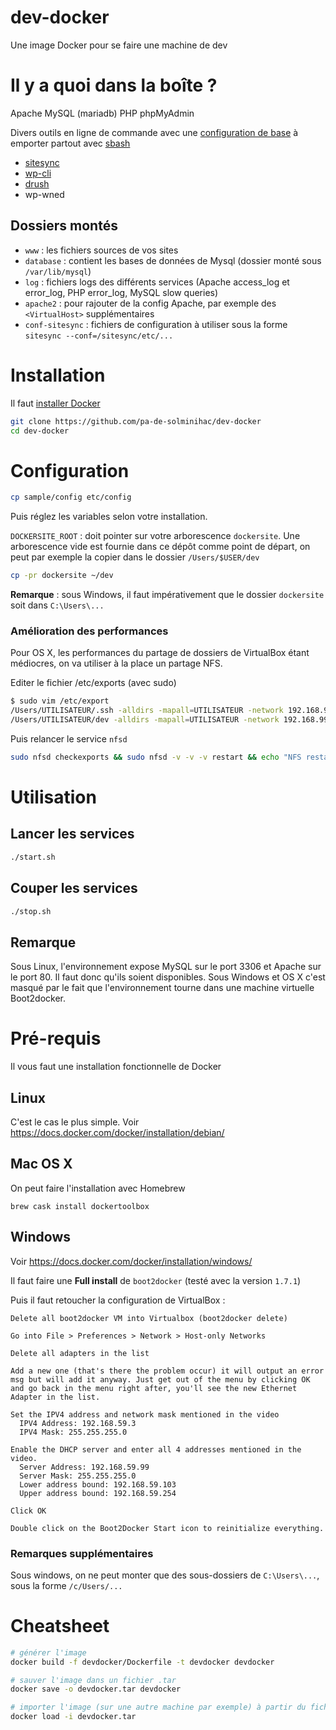 # dev-docker

Une image Docker pour se faire une machine de dev

# Il y a quoi dans la boîte ?

Apache
MySQL (mariadb)
PHP
phpMyAdmin

Divers outils en ligne de commande avec une [configuration de base](https://github.com/pa-de-solminihac/configuration/) à emporter partout avec [sbash](https://github.com/pa-de-solminihac/configuration/#emporter-cette-configuration-partout)

- [sitesync](https://github.com/pa-de-solminihac/sitesync)
- [wp-cli](http://wp-cli.org/)
- [drush](http://www.drush.org/en/master/)
- wp-wned

## Dossiers montés

- `www` : les fichiers sources de vos sites
- `database` : contient les bases de données de Mysql (dossier monté sous `/var/lib/mysql`)
- `log` : fichiers logs des différents services (Apache access_log et error_log, PHP error_log, MySQL slow queries)
- `apache2` : pour rajouter de la config Apache, par exemple des `<VirtualHost>` supplémentaires
- `conf-sitesync` : fichiers de configuration à utiliser sous la forme `sitesync --conf=/sitesync/etc/...`


# Installation

Il faut [installer Docker](#requirements)

```bash
git clone https://github.com/pa-de-solminihac/dev-docker
cd dev-docker
```

# Configuration

```bash
cp sample/config etc/config
```

Puis réglez les variables selon votre installation.

`DOCKERSITE_ROOT` : doit pointer sur votre arborescence `dockersite`. Une arborescence vide est fournie dans ce dépôt comme point de départ, on peut par exemple la copier dans le dossier `/Users/$USER/dev`

```bash
cp -pr dockersite ~/dev
```

**Remarque** : sous Windows, il faut impérativement que le dossier `dockersite` soit dans `C:\Users\...`


### Amélioration des performances

Pour OS X, les performances du partage de dossiers de VirtualBox étant médiocres, on va utiliser à la place un partage NFS.

Editer le fichier /etc/exports (avec sudo)

```bash
$ sudo vim /etc/export
/Users/UTILISATEUR/.ssh -alldirs -mapall=UTILISATEUR -network 192.168.99.0 -mask 255.255.255.0
/Users/UTILISATEUR/dev -alldirs -mapall=UTILISATEUR -network 192.168.99.0 -mask 255.255.255.0
```

Puis relancer le service `nfsd`

```bash
sudo nfsd checkexports && sudo nfsd -v -v -v restart && echo "NFS restarted" || echo "NFS error"
```

# Utilisation

## Lancer les services
```bash
./start.sh
```

## Couper les services
```bash
./stop.sh
```

## Remarque

Sous Linux, l'environnement expose MySQL sur le port 3306 et Apache sur le port 80. Il faut donc qu'ils soient disponibles. Sous Windows et OS X c'est masqué par le fait que l'environnement tourne dans une machine virtuelle Boot2docker.


# Pré-requis

Il vous faut une installation fonctionnelle de Docker

## Linux

C'est le cas le plus simple. Voir https://docs.docker.com/docker/installation/debian/


## Mac OS X

On peut faire l'installation avec Homebrew
```
brew cask install dockertoolbox
```


## Windows

Voir https://docs.docker.com/docker/installation/windows/

Il faut faire une **Full install** de `boot2docker` (testé avec la version `1.7.1`)

Puis il faut retoucher la configuration de VirtualBox :

    Delete all boot2docker VM into Virtualbox (boot2docker delete)

    Go into File > Preferences > Network > Host-only Networks

    Delete all adapters in the list

    Add a new one (that's there the problem occur) it will output an error msg but will add it anyway. Just get out of the menu by clicking OK and go back in the menu right after, you'll see the new Ethernet Adapter in the list.

    Set the IPV4 address and network mask mentioned in the video
      IPV4 Address: 192.168.59.3
      IPV4 Mask: 255.255.255.0

    Enable the DHCP server and enter all 4 addresses mentioned in the video.
      Server Address: 192.168.59.99
      Server Mask: 255.255.255.0
      Lower address bound: 192.168.59.103
      Upper address bound: 192.168.59.254

    Click OK

    Double click on the Boot2Docker Start icon to reinitialize everything.


### Remarques supplémentaires

Sous windows, on ne peut monter que des sous-dossiers de `C:\Users\...`, sous la forme `/c/Users/...`


# Cheatsheet

```bash
# générer l'image
docker build -f devdocker/Dockerfile -t devdocker devdocker

# sauver l'image dans un fichier .tar
docker save -o devdocker.tar devdocker

# importer l'image (sur une autre machine par exemple) à partir du fichier .tar
docker load -i devdocker.tar

```
